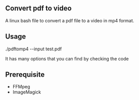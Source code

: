 ## Convert pdf to video

A linux bash file to convert a pdf file to a video in mp4 format. 

## Usage

./pdftomp4 --input test.pdf

It has many options that you can find by checking the code


## Prerequisite

  - FFMpeg
  - ImageMagick
